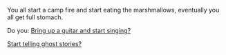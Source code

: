 You all start a camp fire and start eating the marshmallows, 
eventually you all get full stomach.

Do you:
[Bring up a guitar and start singing?](guitar/sing.md)

[Start telling ghost stories?](ghost-stories/ghost-stories.md)
